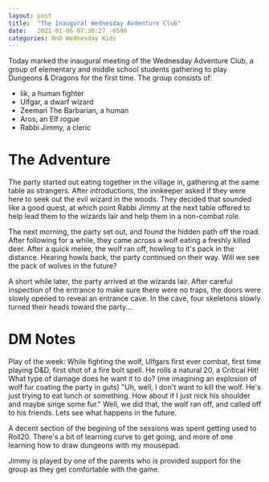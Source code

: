 ```yaml
---
layout: post
title:  "The Inaugural Wednesday Avdenture Club"
date:   2021-01-06 07:30:27 -0500
categories: DnD Wednesday Kids
---
```

Today marked the inaugural meeting of the Wednesday Adventure Club, a group of elementary and middle school students gathering to play Dungeons & Dragons for the first time.
The group consists of:
- Iik, a human fighter
- Ulfgar, a dwarf wizard
- Zeeman The Barbarian, a human
- Aros, an Elf rogue
- Rabbi Jimmy, a cleric

# The Adventure
The party started out eating together in the village in, gathering at the same table as strangers. After introductions, the innkeeper asked if they were here to seek out the evil wizard in the woods. They decided that sounded like a good quest, at which point Rabbi Jimmy at the next table offered to help lead them to the wizards lair and help them in a non-combat role.  

The next morning, the party set out, and found the hidden path off the road.  After following for a while, they came across a wolf eating a freshly killed deer. After a quick melee, the wolf ran off, howling to it's pack in the distance.  Hearing howls back, the party continued on their way.  Will we see the pack of wolves in the future? 

A short while later, the party arrived at the wizards lair. After careful inspection of the entrance to make sure there were no traps, the doors were slowly opened to reveal an entrance cave. In the cave, four skeletons slowly turned their heads toward the party....

# DM Notes
Play of the week:  While fighting the wolf, Ulfgars first ever combat, first time playing D&D, first shot of a fire bolt spell. He rolls a natural 20, a Critical Hit!  What type of damage does he want it to do? (me imagining an explosion of wolf fur coating the party in guts) "Uh, well, I don't want to kill the wolf. He's just trying to eat lunch or something. How about if I just nick his shoulder and maybe singe some fur."  Well, we did that, the wolf ran off, and called off to his friends. Lets see what happens in the future.

A decent section of the begining of the sessions was spent getting used to Roll20.  There's a bit of learning curve to get going, and more of one learning how to draw dungeons with my mousepad.

Jimmy is played by one of the parents who is provided support for the group as they get comfortable with the game.
